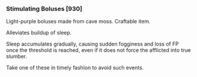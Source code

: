### Stimulating Boluses [930]

Light-purple boluses made from cave moss. Craftable item.

Alleviates buildup of sleep.

Sleep accumulates gradually, causing sudden fogginess and loss of FP once the threshold is reached, even if it does not force the afflicted into true slumber.

Take one of these in timely fashion to avoid such events.